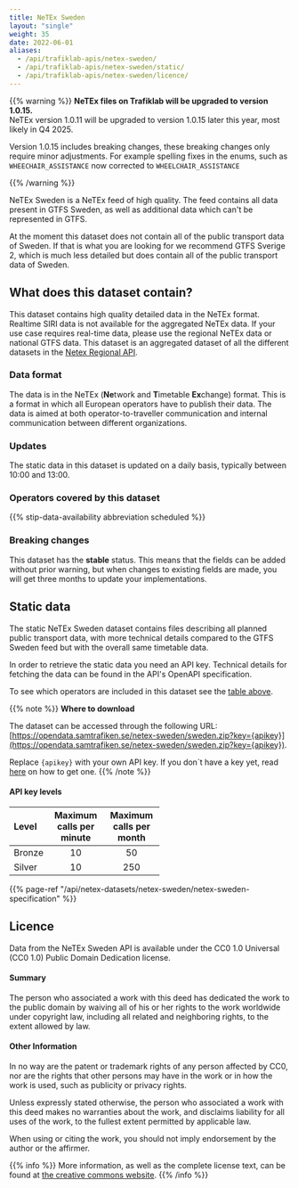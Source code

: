 ```yaml
---
title: NeTEx Sweden
layout: "single"
weight: 35
date: 2022-06-01
aliases:
  - /api/trafiklab-apis/netex-sweden/
  - /api/trafiklab-apis/netex-sweden/static/
  - /api/trafiklab-apis/netex-sweden/licence/
---
```

{{% warning %}} **NeTEx files on Trafiklab will be upgraded to version 1.0.15.** <br>
NeTEx version 1.0.11 will be upgraded to version 1.0.15 later this year, most likely in Q4 2025.

Version 1.0.15 includes breaking changes, these breaking changes only require minor adjustments. For example spelling fixes in the enums, such as `WHEECHAIR_ASSISTANCE` now corrected to `WHEELCHAIR_ASSISTANCE`

{{% /warning %}}

NeTEx Sweden is a NeTEx feed of high quality. The feed contains all data present in GTFS Sweden, as
well as additional data which can't be represented in GTFS.

At the moment this dataset does not contain all of the public transport data of Sweden.
If that is what you are looking for we recommend GTFS Sverige 2, which is much less detailed but does contain all of the public transport data of Sweden.

## What does this dataset contain?

This dataset contains high quality detailed data in the NeTEx format. Realtime SIRI data is not available for the aggregated NeTEx data. If your use case
requires real-time data, please use the regional NeTEx data or national GTFS data.
This dataset is an aggregated dataset of all the different datasets in the [Netex Regional API](/api/netex-datasets/netex-regional/).

### Data format

The data is in the NeTEx (**Ne**twork and **T**imetable **Ex**change) format. This is a format in which all European
operators have to publish their data. The data is aimed at both operator-to-traveller communication and internal
communication between different organizations.

### Updates

The static data in this dataset is updated on a daily basis, typically between 10:00 and 13:00.

### Operators covered by this dataset

{{% stip-data-availability abbreviation scheduled  %}}

### Breaking changes

This dataset has the **stable** status. This means that the fields can be added without prior warning, but when changes
to existing fields are made, you will get three months to update your implementations.

## Static data 

The static NeTEx Sweden dataset contains files describing all planned public transport data, with more technical
details compared to the GTFS Sweden feed but with the overall same timetable data.

In order to retrieve the static data you need an API key. Technical details for fetching the data can be found in the
API's OpenAPI specification.

To see which operators are included in this dataset see the [table above](#operators-covered-by-this-dataset).

{{% note %}}
**Where to download**

The dataset can be accessed through the following URL:
[https://opendata.samtrafiken.se/netex-sweden/sweden.zip?key={apikey}](https://opendata.samtrafiken.se/netex-sweden/sweden.zip?key={apikey}).

Replace `{apikey}` with your own API key. If you don´t have a key yet, read [here](/docs/using-trafiklab/getting-api-keys) on how to get one.
{{% /note %}}

<div style="max-width: 270px">

#### API key levels

| Level  | Maximum calls per minute | Maximum calls per month |
|:-------|:------------------------:|:-----------------------:|
| Bronze |            10            |           50            |
| Silver |            10            |           250           |

</div>

{{% page-ref "/api/netex-datasets/netex-sweden/netex-sweden-specification" %}}

## Licence

Data from the NeTEx Sweden API is available under the CC0 1.0 Universal (CC0 1.0) Public Domain Dedication license.

#### Summary

The person who associated a work with this deed has dedicated the work to the public domain by waiving all of his or her
rights to the work worldwide under copyright law, including all related and neighboring rights, to the extent allowed by
law.

#### Other Information

In no way are the patent or trademark rights of any person affected by CC0, nor are the rights that other persons may
have in the work or in how the work is used, such as publicity or privacy rights.

Unless expressly stated otherwise, the person who associated a work with this deed makes no warranties about the work,
and disclaims liability for all uses of the work, to the fullest extent permitted by applicable law.

When using or citing the work, you should not imply endorsement by the author or the affirmer.

{{% info %}}
More information, as well as the complete license text, can be found at
[the creative commons website](https://creativecommons.org/publicdomain/zero/1.0/deed.en).
{{% /info %}} 